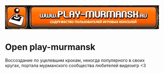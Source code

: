 ![Логотип](docs/logo.jpg)

# Open play-murmansk
Воссоздание по уцелевшим крохам, некогда популярного в своих кругах, портала мурманского сообщества любителей видеоигр &lt;3
